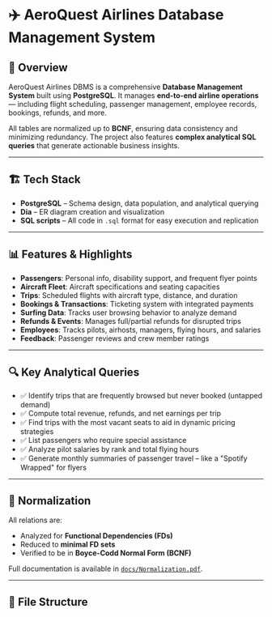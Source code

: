 # ✈️ AeroQuest Airlines Database Management System

## 🚀 Overview
AeroQuest Airlines DBMS is a comprehensive **Database Management System** built using **PostgreSQL**. It manages **end-to-end airline operations** — including flight scheduling, passenger management, employee records, bookings, refunds, and more.

All tables are normalized up to **BCNF**, ensuring data consistency and minimizing redundancy. The project also features **complex analytical SQL queries** that generate actionable business insights.

---

## 🏗️ Tech Stack
- **PostgreSQL** – Schema design, data population, and analytical querying  
- **Dia** – ER diagram creation and visualization  
- **SQL scripts** – All code in `.sql` format for easy execution and replication

---

## 📊 Features & Highlights
- **Passengers**: Personal info, disability support, and frequent flyer points  
- **Aircraft Fleet**: Aircraft specifications and seating capacities  
- **Trips**: Scheduled flights with aircraft type, distance, and duration  
- **Bookings & Transactions**: Ticketing system with integrated payments  
- **Surfing Data**: Tracks user browsing behavior to analyze demand  
- **Refunds & Events**: Manages full/partial refunds for disrupted trips  
- **Employees**: Tracks pilots, airhosts, managers, flying hours, and salaries  
- **Feedback**: Passenger reviews and crew member ratings

---

## 🔍 Key Analytical Queries
- ✅ Identify trips that are frequently browsed but never booked (untapped demand)  
- ✅ Compute total revenue, refunds, and net earnings per trip  
- ✅ Find trips with the most vacant seats to aid in dynamic pricing strategies  
- ✅ List passengers who require special assistance  
- ✅ Analyze pilot salaries by rank and total flying hours  
- ✅ Generate monthly summaries of passenger travel – like a "Spotify Wrapped" for flyers

---

## 📝 Normalization
All relations are:
- Analyzed for **Functional Dependencies (FDs)**  
- Reduced to **minimal FD sets**  
- Verified to be in **Boyce-Codd Normal Form (BCNF)**  

Full documentation is available in [`docs/Normalization.pdf`](docs/Normalization.pdf).

---

## 📂 File Structure
